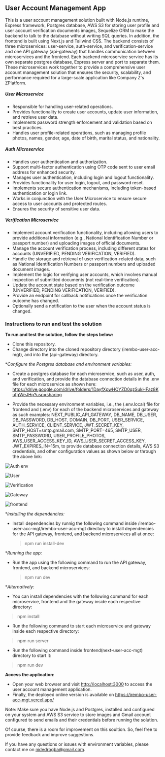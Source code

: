 ## User Account Management App

This is a user account management solution built with Node.js runtime, Express framework, Postgres database, AWS S3 for storing user profile and user account verification documents images, Sequelize ORM to make the backend to talk to the database without writing SQL queries. In addition, the frontend is built using Next.js and Tailwind CSS. The backend consists of three microservices: user-service, auth-service, and verification-service and one API gateway (api-gateway) that handles communication between microservices and the frontend. Each backend microservice service has its own separate postgres database, Express server and port to separate them. These microservices work together to provide a comprehensive user account management solution that ensures the security, scalability, and performance required for a large-scale application like Company Z's ZPlatform.

##### User Microservice

* Responsible for handling user-related operations.
* Provides functionality to create user accounts, update user information, and retrieve user data.
* Implements password strength enforcement and validation based on best practices.
* Handles user profile-related operations, such as managing profile photos, names, gender, age, date of birth, marital status, and nationality.

##### Auth Microservice

* Handles user authentication and authorization.
* Support multi-factor authentication using OTP code sent to user email address for enhanced security.
* Manages user authentication, including login and logout functionality.
* Provides functionality for user login, logout, and password reset.
* Implements secure authentication mechanisms, including token-based authentication or login link.
* Works in conjunction with the User Microservice to ensure secure access to user accounts and protected routes.
* Ensures the security of sensitive user data.

##### Verification Microservice

* Implement account verification functionality, including allowing users to provide additional information (e.g., National Identification Number or passport number) and uploading images of official documents.
* Manage the account verification process, including different states for accounts (UNVERIFIED, PENDING VERIFICATION, VERIFIED).
* Handle the storage and retrieval of user verification-related data, such as National Identification Numbers or passport numbers and uploaded document images.
* Implement the logic for verifying user accounts, which involves manual inspection of submitted documents (not real-time verification).
* Update the account state based on the verification outcome (UNVERIFIED, PENDING VERIFICATION, VERIFIED).
* Provide an endpoint for callback notifications once the verification outcome has changed.
* Optionally send a notification to the user when the account status is changed.

### Instructions to run and test the solution

**To run and test the solution, follow the steps below:**

* Clone this repository.
* Change directory into the cloned repository directory (irembo-user-acc-mgt), and into the (api-gateway) directory.

**Configure the Postgres database and environment variables:*

* Create a postgres database for each microservice, such as user, auth, and verification, and provide the database connection details in the .env file for each microservice as shown here: [<https://drive.google.com/drive/folders/1DayfXpwHOYZD0qzSukHFaz8KufgWeJHp?usp=sharing>](https://drive.google.com/drive/folders/1DayfXpwHOYZD0qzSukHFaz8KufgWeJHp?usp=sharing)

* Provide the necessary environment variables, i.e., the (.env.local) file for frontend and (.env) for each of the backend microservices and gateway as such examples: NEXT_PUBLIC_API_GATEWAY, DB_NAME, DB_USER, DB_PASSWORD, DB_HOST, DOMAIN, DB_PORT, USER_SERVICE, AUTH_SERVICE, CLIENT_SERVICE, JWT_SECRET_KEY, SMTP_HOST=smtp.gmail.com, SMTP_PORT=465, SMTP_USER, SMTP_PASSWORD, USER_PROFILE_PHOTOS, AWS_USER_ACCESS_KEY_ID, AWS_USER_SECRET_ACCESS_KEY, JWT_EXPIRES_IN=15m, to provide database connection details, AWS S3 credentials, and other configuration values as shown below or through the above link:

![Auth env](https://drive.google.com/file/d/11rrMOGD9drr21mrxOfmlwKQvgGcGtnLx/view?usp=share_link)

![User](https://drive.google.com/file/d/11H8C1qpBBEkkmIr9nXwmREVdaAkyfx8p/view?usp=share_link)

![Verification](https://drive.google.com/file/d/1QPEK6XpUCAcsORyIJBpRRQXDCymWm1Ks/view?usp=share_link)

![Gateway](https://drive.google.com/file/d/10qF5Z2UQdm_A-CjV0KS0MQOdkNj5Nznm/view?usp=share_link)

![frontend](https://drive.google.com/file/d/1W6MMMdLvHmw4b_cK6rQKVmG3K9wUFTuz/view?usp=share_link)

**Installing the dependencies:*
  
* Install dependencies by runnig the following command inside /irembo-user-acc-mgt/irembo-user-acc-mgt directory to install dependencies for the API gateway, frontend, and backend microservices all at once:
  
  > npm run install-dev

**Running the app:*
  
* Run the app using the following command to run the API gateway, frontend, and backend microservices:
  
  > npm run dev

**Alternatively:*

* You can install dependencies with the following command for each microservice, frontend and the gateway inside each respective directory:

> npm install

* Run the following command to start each microservice and gateway inside each respective directory:

> npm run server

* Run the following command inside frontend(next-user-acc-mgt) directory to start it:

> npm run dev

**Access the application:**

* Open your web browser and visit <http://localhost:3000> to access the user account management application.
* Finally, the deployed online version is available on <https://irembo-user-acc-mgt.vercel.app/>

Note: Make sure you have Node.js and Postgres, installed and configured on your system and AWS S3 service to store images and Gmail account configured to send emails and their credentials before running the solution.

Of course, there is a room for improvement on this soultion. So, feel free to provide feedback and improve suggestions.

If you have any questions or issues with environment variables, please contact me on <nidedrogba@gmail.com>.
